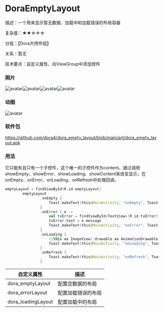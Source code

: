 # DoraEmptyLayout

描述：一个用来显示暂无数据、加载中和加载错误的布局容器

复杂度：★★☆☆☆

分组：【Dora大控件组】

关系：暂无

技术要点：自定义属性、向ViewGroup中添加控件

### 照片

![avatar](https://github.com/dora4/dora_empty_layout/blob/main/art/dora_empty_layout_1.jpg)![avatar](https://github.com/dora4/dora_empty_layout/blob/main/art/dora_empty_layout_2.jpg)![avatar](https://github.com/dora4/dora_empty_layout/blob/main/art/dora_empty_layout_3.jpg)![avatar](https://github.com/dora4/dora_empty_layout/blob/main/art/dora_empty_layout_4.jpg)

### 动图

![avatar](https://github.com/dora4/dora_empty_layout/blob/main/art/dora_empty_layout.gif)

### 软件包

https://github.com/dora4/dora_empty_layout/blob/main/art/dora_empty_layout.apk

### 用法

它只能有且只有一个子控件，这个唯一的子控件作为content。通过调用showEmpty、showError、showLoading、showContent来改变显示，在onEmpty、onError、onLoading、onRefresh中处理回调。

```kotlin
emptyLayout = findViewById(R.id.emptyLayout)
        emptyLayout
                .onEmpty {
                    Toast.makeText(this@MainActivity, "onEmpty", Toast.LENGTH_SHORT).show()
                }
                .onError { e ->
                    val tvError = findViewById<TextView>(R.id.tvError)
                    tvError.text = e.message
                    Toast.makeText(this@MainActivity, "onError", Toast.LENGTH_SHORT).show()
                }
                .onLoading {
                    ((this as ImageView).drawable as AnimationDrawable).start()
                    Toast.makeText(this@MainActivity, "onLoading", Toast.LENGTH_SHORT).show()
                }
                .onRefresh {
                    Toast.makeText(this@MainActivity, "onRefresh", Toast.LENGTH_SHORT).show()
                }
```

| 自定义属性         | 描述               |
| ------------------ | ------------------ |
| dora_emptyLayout   | 配置空数据的布局   |
| dora_errorLayout   | 配置加载错误的布局 |
| dora_loadingLayout | 配置加载中的布局   |
